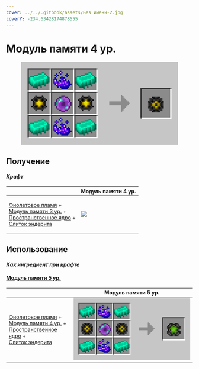 ```yaml
---
cover: ../../.gitbook/assets/Без имени-2.jpg
coverY: -234.63428174878555
---
```


# Модуль памяти 4 ур.

<figure><img src="../../.gitbook/assets/65536k_fluid_128.png" alt=""><figcaption></figcaption></figure>

## Получение

#### _Крафт_

|                                                                                                                                                                                                                       |  Модуль памяти 4 ур.                         |
| --------------------------------------------------------------------------------------------------------------------------------------------------------------------------------------------------------------------- | -------------------------------------------- |
| <p><a href="purple_blaze.md">Фиолетовое пламя</a> +<br><a href="1024k.md">Модуль памяти 3 ур.</a> +<br><a href="spawner_seeker.md">Пространственное ядро</a> +<br><a href="enderite_ingot.md">Слиток эндерита</a></p> | ![](../../.gitbook/assets/65536k\_fluid.png) |

## Использование

#### _Как ингредиент при крафте_

#### [Модуль памяти 5 ур.](4096k.md)

|                                                                                                                                                                                                                              |  Модуль памяти 5 ур.                 |
| ---------------------------------------------------------------------------------------------------------------------------------------------------------------------------------------------------------------------------- | ------------------------------------ |
| <p><a href="purple_blaze.md">Фиолетовое пламя</a> +<br><a href="65536k_fluid.md">Модуль памяти 4 ур.</a> +<br><a href="spawner_seeker.md">Пространственное ядро</a> +<br><a href="enderite_ingot.md">Слиток эндерита</a></p> | ![](../../.gitbook/assets/4096k.png) |

